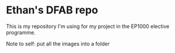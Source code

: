 # Ethan's DFAB repo

This is my repository I'm using for my project in the EP1000 elective programme.

Note to self: put all the images into a folder
